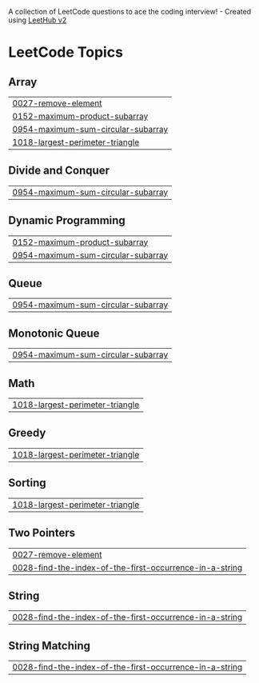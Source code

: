 A collection of LeetCode questions to ace the coding interview! - Created using [LeetHub v2](https://github.com/arunbhardwaj/LeetHub-2.0)
<!---LeetCode Topics Start-->
# LeetCode Topics
## Array
|  |
| ------- |
| [0027-remove-element](https://github.com/L-E-G-E-N-D/leetcode_solutions/tree/master/0027-remove-element) |
| [0152-maximum-product-subarray](https://github.com/L-E-G-E-N-D/leetcode_solutions/tree/master/0152-maximum-product-subarray) |
| [0954-maximum-sum-circular-subarray](https://github.com/L-E-G-E-N-D/leetcode_solutions/tree/master/0954-maximum-sum-circular-subarray) |
| [1018-largest-perimeter-triangle](https://github.com/L-E-G-E-N-D/leetcode_solutions/tree/master/1018-largest-perimeter-triangle) |
## Divide and Conquer
|  |
| ------- |
| [0954-maximum-sum-circular-subarray](https://github.com/L-E-G-E-N-D/leetcode_solutions/tree/master/0954-maximum-sum-circular-subarray) |
## Dynamic Programming
|  |
| ------- |
| [0152-maximum-product-subarray](https://github.com/L-E-G-E-N-D/leetcode_solutions/tree/master/0152-maximum-product-subarray) |
| [0954-maximum-sum-circular-subarray](https://github.com/L-E-G-E-N-D/leetcode_solutions/tree/master/0954-maximum-sum-circular-subarray) |
## Queue
|  |
| ------- |
| [0954-maximum-sum-circular-subarray](https://github.com/L-E-G-E-N-D/leetcode_solutions/tree/master/0954-maximum-sum-circular-subarray) |
## Monotonic Queue
|  |
| ------- |
| [0954-maximum-sum-circular-subarray](https://github.com/L-E-G-E-N-D/leetcode_solutions/tree/master/0954-maximum-sum-circular-subarray) |
## Math
|  |
| ------- |
| [1018-largest-perimeter-triangle](https://github.com/L-E-G-E-N-D/leetcode_solutions/tree/master/1018-largest-perimeter-triangle) |
## Greedy
|  |
| ------- |
| [1018-largest-perimeter-triangle](https://github.com/L-E-G-E-N-D/leetcode_solutions/tree/master/1018-largest-perimeter-triangle) |
## Sorting
|  |
| ------- |
| [1018-largest-perimeter-triangle](https://github.com/L-E-G-E-N-D/leetcode_solutions/tree/master/1018-largest-perimeter-triangle) |
## Two Pointers
|  |
| ------- |
| [0027-remove-element](https://github.com/L-E-G-E-N-D/leetcode_solutions/tree/master/0027-remove-element) |
| [0028-find-the-index-of-the-first-occurrence-in-a-string](https://github.com/L-E-G-E-N-D/leetcode_solutions/tree/master/0028-find-the-index-of-the-first-occurrence-in-a-string) |
## String
|  |
| ------- |
| [0028-find-the-index-of-the-first-occurrence-in-a-string](https://github.com/L-E-G-E-N-D/leetcode_solutions/tree/master/0028-find-the-index-of-the-first-occurrence-in-a-string) |
## String Matching
|  |
| ------- |
| [0028-find-the-index-of-the-first-occurrence-in-a-string](https://github.com/L-E-G-E-N-D/leetcode_solutions/tree/master/0028-find-the-index-of-the-first-occurrence-in-a-string) |
<!---LeetCode Topics End-->